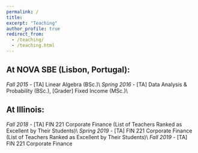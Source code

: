 ```yaml
---
permalink: /
title: 
excerpt: "Teaching"
author_profile: true
redirect_from: 
  - /teaching/
  - /teaching.html
---
```



## At NOVA SBE (Lisbon, Portugal):

*Fall 2015* - [TA] Linear Algebra (BSc.)\\
*Spring 2016* - [TA] Data Analysis & Probability (BSc.),  [Grader] Fixed Income (MSc.)\\



## At Illinois:

*Fall 2018* - [TA]  FIN 221 Corporate Finance (List of Teachers Ranked as Excellent by Their Students)\\
*Spring 2019* - [TA]  FIN 221 Corporate Finance (List of Teachers Ranked as Excellent by Their Students)\\
*Fall 2019* - [TA]  FIN 221 Corporate Finance
